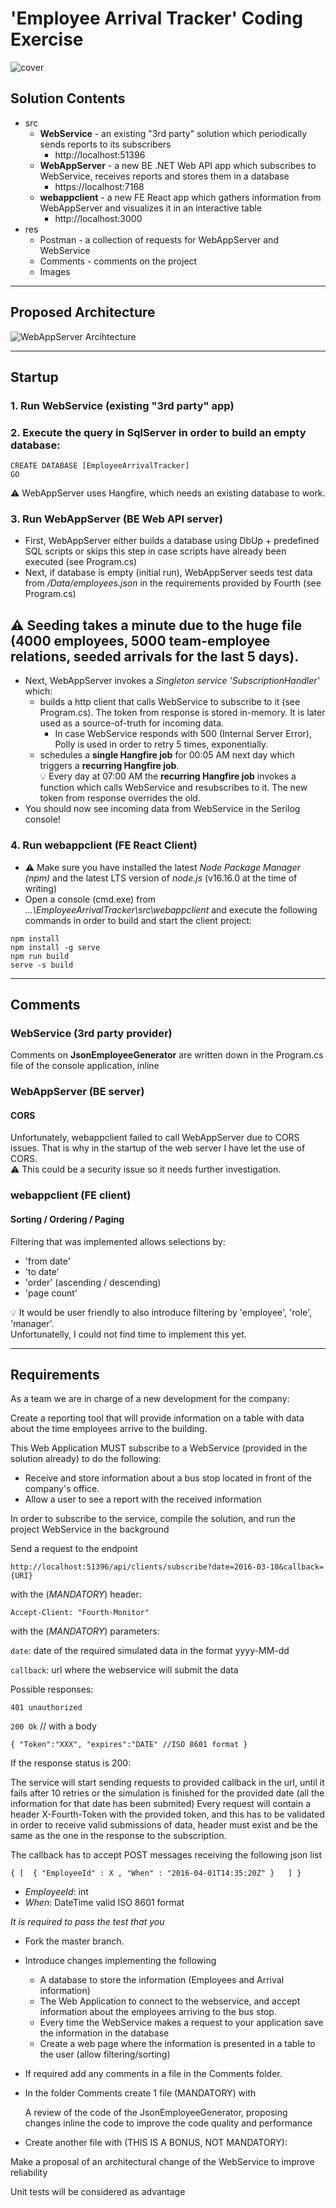 # 'Employee Arrival Tracker' Coding Exercise

![cover](res/Images/cover.jpg)

## Solution Contents

- src
    - **WebService** - an existing "3rd party" solution which periodically sends reports to its subscribers
        - http://localhost:51396
    - **WebAppServer** - a new BE .NET Web API app which subscribes to WebService, receives reports and stores them in a database
        - https://localhost:7168
    - **webappclient** - a new FE React app which gathers information from WebAppServer and visualizes it in an interactive table
        - http://localhost:3000
- res
    - Postman - a collection of requests for WebAppServer and WebService
    - Comments - comments on the project
	- Images

---

## Proposed Architecture

![WebAppServer Arcihtecture](res/Images/WebAppServer_Architecture.jpg)

---

## Startup

### 1. Run **WebService** (existing "3rd party" app)

### 2. Execute the query in SqlServer in order to build an empty database:
```
CREATE DATABASE [EmployeeArrivalTracker]
GO
```
⚠️ WebAppServer uses Hangfire, which needs an existing database to work.

### 3. Run **WebAppServer** (BE Web API server)  
- First, WebAppServer either builds a database using DbUp + predefined SQL scripts or skips this step in case scripts have already been executed (see Program.cs)
- Next, if database is empty (initial run), WebAppServer seeds test data from */Data/employees.json* in the requirements provided by Fourth (see Program.cs)

⚠️ Seeding takes a minute due to the huge file (4000 employees, 5000 team-employee relations, seeded arrivals for the last 5 days).
-
- Next, WebAppServer invokes a *Singleton service 'SubscriptionHandler'* which:
    - builds a http client that calls WebService to subscribe to it (see Program.cs). The token from response is stored in-memory. It is later used as a source-of-truth for incoming data.
        - In case WebService responds with 500 (Internal Server Error), Polly is used in order to retry 5 times, exponentially. 
    - schedules a **single Hangfire job** for 00:05 AM next day which triggers a **recurring Hangfire job**.  
    💡 Every day at 07:00 AM the **recurring Hangfire job** invokes a function which calls WebService and resubscribes to it. The new token from response overrides the old.
- You should now see incoming data from WebService in the Serilog console!

### 4. Run **webappclient** (FE React Client)
- ⚠️ Make sure you have installed the latest *Node Package Manager (npm)* and the latest LTS version of *node.js*  (v16.16.0 at the time of writing)
- Open a console (cmd.exe) from *...\EmployeeArrivalTracker\src\webappclient* and execute the following commands in order to build and start the client project:
```
npm install
npm install -g serve
npm run build
serve -s build
```

---

## Comments

### **WebService (3rd party provider)**

Comments on **JsonEmployeeGenerator** are written down in the Program.cs file of the console application, inline

### **WebAppServer (BE server)**

#### **CORS**

Unfortunately, webappclient failed to call WebAppServer due to CORS issues. That is why in the startup of the web server I have let the use of CORS.  
⚠️ This could be a security issue so it needs further investigation.

### **webappclient (FE client)**

#### **Sorting / Ordering / Paging**

Filtering that was implemented allows selections by:
- 'from date'
- 'to date'
- 'order' (ascending / descending)
- 'page count'  

💡 It would be user friendly to also introduce filtering by 'employee', 'role', 'manager'.  
Unfortunatelly, I could not find time to implement this yet.

---

## Requirements

As a team we are in charge of a new development for the company:

Create a reporting tool that will provide information on a table with data about the time employees arrive to the building.

This Web Application MUST subscribe to a WebService (provided in the solution already) to do the following:
- Receive and store information about a bus stop located in front of the company's office.
- Allow a user to see a report with the received information

In order to subscribe to the service, compile the solution, and run the project WebService in the background

Send a request to the endpoint

`http://localhost:51396/api/clients/subscribe?date=2016-03-10&callback={URI}`

with the (*MANDATORY*) header:

`Accept-Client: "Fourth-Monitor"`

with the (*MANDATORY*) parameters:

`date`: date of the required simulated data in the format yyyy-MM-dd

`callback`: url where the webservice will submit the data

Possible responses:

`401 unauthorized`

`200 Ok` // with a body

`{
	"Token":"XXX",
	"expires":"DATE" //ISO 8601 format
}`

If the response status is 200:

The service will start sending requests to provided callback in the url, until it fails after 10 retries or the simulation is finished for the provided date (all the information for that date has been submited)
Every request will contain a header X-Fourth-Token with the provided token, and this has to be validated in order to receive valid submissions of data, header must exist and be the same as the one in the response to the subscription.

The callback has to accept POST messages receiving the following json list

`{
	[  { "EmployeeId" : X , "When" : "2016-04-01T14:35:20Z" }	]
}`

- *EmployeeId*: int
- *When*: DateTime valid ISO 8601 format

*It is required to pass the test that you*

- Fork the master branch.
- Introduce changes implementing the following
    - A database to store the information (Employees and Arrival information)
    - The Web Application to connect to the webservice, and accept information about the employees arriving to the bus stop.
     - Every time the WebService makes a request to your application save the information in the database
     - Create a web page where the information is presented in a table to the user (allow filtering/sorting)
- If required add any comments in a file in the Comments folder.

- In the folder Comments create 1 file (MANDATORY) with

	A review of the code of the JsonEmployeeGenerator, proposing changes inline the code to improve the code quality and performance

- Create another file with (THIS IS A BONUS, NOT MANDATORY):

Make a proposal of an architectural change of the WebService to improve reliability

Unit tests will be considered as advantage
